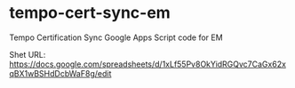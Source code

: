 # tempo-cert-sync-em
Tempo Certification Sync Google Apps Script code for EM

Shet URL: https://docs.google.com/spreadsheets/d/1xLf55Pv8OkYidRGQvc7CaGx62xqBX1wBSHdDcbWaF8g/edit
